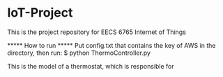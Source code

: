 # IoT-Project
  This is the project repository for EECS 6765 Internet of Things


***** How to run *****
Put config.txt that contains the key of AWS in the directory, then run:
$ python ThermoController.py





<ThermoController class="py">
	This is the model of a thermostat, which is responsible for 
</ThermoController>





<AppCommunicate class="py">


</AppCommunicate>




<aws class="py">

</aws>




<CityWeather class="py">

</CityWeather>




<MotionDetection class="py">

</MotionDetection>


<S3Upload class="py">

</S3Upload>


<smart class="py">
	
</smart>


<Temperature class="py">
</Temperature>
